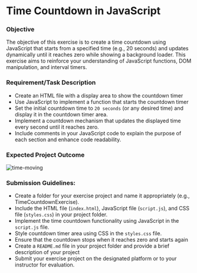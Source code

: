 # Time Countdown in JavaScript

### Objective
The objective of this exercise is to create a time countdown using JavaScript that starts from a specified time (e.g., 20 seconds) and updates dynamically until it reaches zero while showing a background loader. This exercise aims to reinforce your understanding of JavaScript functions, DOM manipulation, and interval timers.

### Requirement/Task Description
- Create an HTML file with a display area to show the countdown timer 
- Use JavaScript to implement a function that starts the countdown timer
- Set the initial countdown time to `20 seconds` (or any desired time) and display it in the countdown timer area.
- Implement a countdown mechanism that updates the displayed time every second until it reaches zero.
- Include comments in your JavaScript code to explain the purpose of each section and enhance code readability.

### Expected Project Outcome
![time-moving](https://github.com/osiota10/sass-template/assets/73504914/de4702b7-505d-4d10-985a-b3850de971f2)

### Submission Guidelines:

- Create a folder for your exercise project and name it appropriately (e.g., TimeCountdownExercise).
- Include the HTML file (`index.html`), JavaScript file (`script.js`), and CSS file (`styles.css`) in your project folder.
- Implement the time countdown functionality using JavaScript in the `script.js` file.
- Style countdown timer area using CSS in the `styles.css` file.
- Ensure that the countdown stops when it reaches zero and starts again
- Create a `README.md` file in your project folder and provide a brief description of your project
- Submit your exercise project on the designated platform or to your instructor for evaluation.
